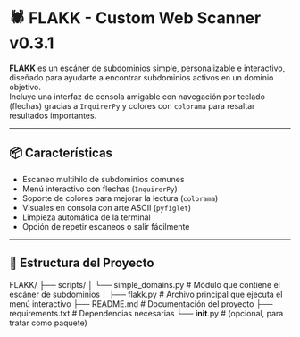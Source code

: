 # 🕷️ FLAKK - Custom Web Scanner v0.3.1

**FLAKK** es un escáner de subdominios simple, personalizable e interactivo, diseñado para ayudarte a encontrar subdominios activos en un dominio objetivo.  
Incluye una interfaz de consola amigable con navegación por teclado (flechas) gracias a `InquirerPy` y colores con `colorama` para resaltar resultados importantes.

---

## 📦 Características

- Escaneo multihilo de subdominios comunes
- Menú interactivo con flechas (`InquirerPy`)
- Soporte de colores para mejorar la lectura (`colorama`)
- Visuales en consola con arte ASCII (`pyfiglet`)
- Limpieza automática de la terminal
- Opción de repetir escaneos o salir fácilmente

---

## 📁 Estructura del Proyecto

FLAKK/
├── scripts/
│   └── simple_domains.py        # Módulo que contiene el escáner de subdominios
│
├── flakk.py                     # Archivo principal que ejecuta el menú interactivo
├── README.md                    # Documentación del proyecto
├── requirements.txt             # Dependencias necesarias
└── __init__.py                  # (opcional, para tratar como paquete)
